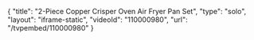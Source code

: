 {
    "title": "2-Piece Copper Crisper Oven Air Fryer Pan Set",
    "type": "solo",
    "layout": "iframe-static",
    "videoId": "110000980",
    "url": "\/tvpembed\/110000980"
}